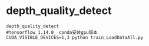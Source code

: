 # depth_quality_detect
```shell
depth_quality_detect
#tensorflow 1.14.0  conda安装gpu版本
CUDA_VISIBLE_DEVICES=1,3 python train_LoadDataAll.py
```
